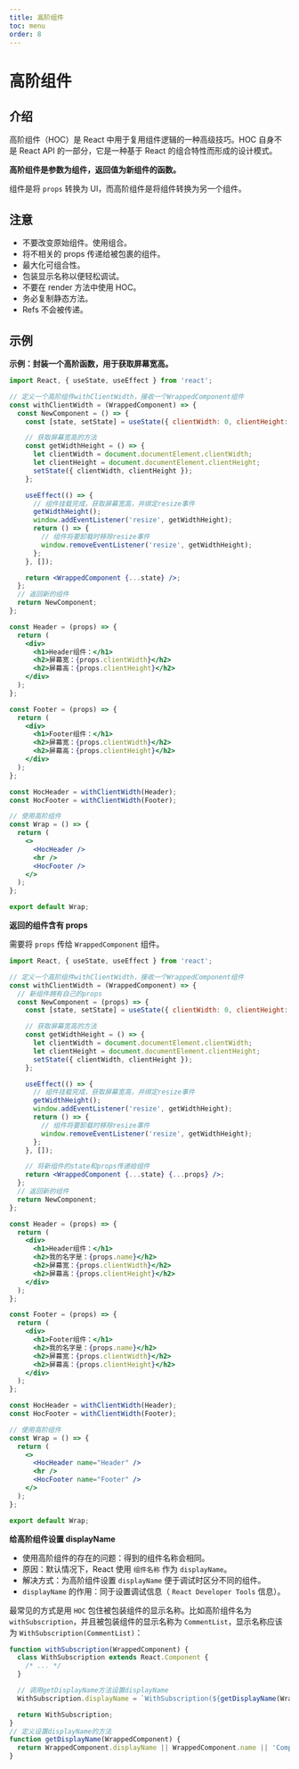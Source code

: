 ```yaml
---
title: 高阶组件
toc: menu
order: 8
---
```


<BackTop></BackTop>

# 高阶组件

## 介绍

高阶组件（HOC）是 React 中用于复用组件逻辑的一种高级技巧。HOC 自身不是 React API 的一部分，它是一种基于 React 的组合特性而形成的设计模式。

**高阶组件是参数为组件，返回值为新组件的函数。**

组件是将 `props` 转换为 UI，而高阶组件是将组件转换为另一个组件。

## 注意

- 不要改变原始组件。使用组合。
- 将不相关的 props 传递给被包裹的组件。
- 最大化可组合性。
- 包装显示名称以便轻松调试。
- 不要在 render 方法中使用 HOC。
- 务必复制静态方法。
- Refs 不会被传递。

## 示例

**示例：封装一个高阶函数，用于获取屏幕宽高。**

```jsx
import React, { useState, useEffect } from 'react';

// 定义一个高阶组件withClientWidth，接收一个WrappedComponent组件
const withClientWidth = (WrappedComponent) => {
  const NewComponent = () => {
    const [state, setState] = useState({ clientWidth: 0, clientHeight: 0 });

    // 获取屏幕宽高的方法
    const getWidthHeight = () => {
      let clientWidth = document.documentElement.clientWidth;
      let clientHeight = document.documentElement.clientHeight;
      setState({ clientWidth, clientHeight });
    };

    useEffect(() => {
      // 组件挂载完成，获取屏幕宽高，并绑定resize事件
      getWidthHeight();
      window.addEventListener('resize', getWidthHeight);
      return () => {
        // 组件将要卸载时移除resize事件
        window.removeEventListener('resize', getWidthHeight);
      };
    }, []);

    return <WrappedComponent {...state} />;
  };
  // 返回新的组件
  return NewComponent;
};

const Header = (props) => {
  return (
    <div>
      <h1>Header组件：</h1>
      <h2>屏幕宽：{props.clientWidth}</h2>
      <h2>屏幕高：{props.clientHeight}</h2>
    </div>
  );
};

const Footer = (props) => {
  return (
    <div>
      <h1>Footer组件：</h1>
      <h2>屏幕宽：{props.clientWidth}</h2>
      <h2>屏幕高：{props.clientHeight}</h2>
    </div>
  );
};

const HocHeader = withClientWidth(Header);
const HocFooter = withClientWidth(Footer);

// 使用高阶组件
const Wrap = () => {
  return (
    <>
      <HocHeader />
      <hr />
      <HocFooter />
    </>
  );
};

export default Wrap;
```

<!-- ![img](https://cdn.jsdelivr.net/gh/fy996icu/pics/img/HocExample.png) -->

**返回的组件含有 props**

需要将 `props` 传给 `WrappedComponent` 组件。

```jsx
import React, { useState, useEffect } from 'react';

// 定义一个高阶组件withClientWidth，接收一个WrappedComponent组件
const withClientWidth = (WrappedComponent) => {
  // 新组件拥有自己的props
  const NewComponent = (props) => {
    const [state, setState] = useState({ clientWidth: 0, clientHeight: 0 });

    // 获取屏幕宽高的方法
    const getWidthHeight = () => {
      let clientWidth = document.documentElement.clientWidth;
      let clientHeight = document.documentElement.clientHeight;
      setState({ clientWidth, clientHeight });
    };

    useEffect(() => {
      // 组件挂载完成，获取屏幕宽高，并绑定resize事件
      getWidthHeight();
      window.addEventListener('resize', getWidthHeight);
      return () => {
        // 组件将要卸载时移除resize事件
        window.removeEventListener('resize', getWidthHeight);
      };
    }, []);

    // 将新组件的state和props传递给组件
    return <WrappedComponent {...state} {...props} />;
  };
  // 返回新的组件
  return NewComponent;
};

const Header = (props) => {
  return (
    <div>
      <h1>Header组件：</h1>
      <h2>我的名字是：{props.name}</h2>
      <h2>屏幕宽：{props.clientWidth}</h2>
      <h2>屏幕高：{props.clientHeight}</h2>
    </div>
  );
};

const Footer = (props) => {
  return (
    <div>
      <h1>Footer组件：</h1>
      <h2>我的名字是：{props.name}</h2>
      <h2>屏幕宽：{props.clientWidth}</h2>
      <h2>屏幕高：{props.clientHeight}</h2>
    </div>
  );
};

const HocHeader = withClientWidth(Header);
const HocFooter = withClientWidth(Footer);

// 使用高阶组件
const Wrap = () => {
  return (
    <>
      <HocHeader name="Header" />
      <hr />
      <HocFooter name="Footer" />
    </>
  );
};

export default Wrap;
```

<!-- ![img](https://cdn.jsdelivr.net/gh/fy996icu/pics/img/HocExample2.png) -->

**给高阶组件设置 displayName**

- 使用高阶组件的存在的问题：得到的组件名称会相同。
- 原因：默认情况下，React 使用 `组件名称` 作为 `displayName`。
- 解决方式：为高阶组件设置 `displayName` 便于调试时区分不同的组件。
- `displayName` 的作用：同于设置调试信息（ `React Developer Tools` 信息）。

最常见的方式是用 `HOC` 包住被包装组件的显示名称。比如高阶组件名为 `withSubscription`，并且被包装组件的显示名称为 `CommentList`，显示名称应该为 `WithSubscription(CommentList)`：

```js
function withSubscription(WrappedComponent) {
  class WithSubscription extends React.Component {
    /* ... */
  }

  // 调用getDisplayName方法设置displayName
  WithSubscription.displayName = `WithSubscription(${getDisplayName(WrappedComponent)})`;

  return WithSubscription;
}
// 定义设置displayName的方法
function getDisplayName(WrappedComponent) {
  return WrappedComponent.displayName || WrappedComponent.name || 'Component';
}
```
